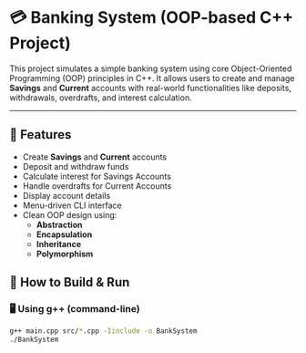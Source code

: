 # 💳 Banking System (OOP-based C++ Project)

This project simulates a simple banking system using core Object-Oriented Programming (OOP) principles in C++. It allows users to create and manage **Savings** and **Current** accounts with real-world functionalities like deposits, withdrawals, overdrafts, and interest calculation.

---

## 📌 Features

- Create **Savings** and **Current** accounts
- Deposit and withdraw funds
- Calculate interest for Savings Accounts
- Handle overdrafts for Current Accounts
- Display account details
- Menu-driven CLI interface
- Clean OOP design using:
  - **Abstraction**
  - **Encapsulation**
  - **Inheritance**
  - **Polymorphism**

## 🔧 How to Build & Run

### 🖥️ Using g++ (command-line)

```bash
g++ main.cpp src/*.cpp -Iinclude -o BankSystem
./BankSystem
